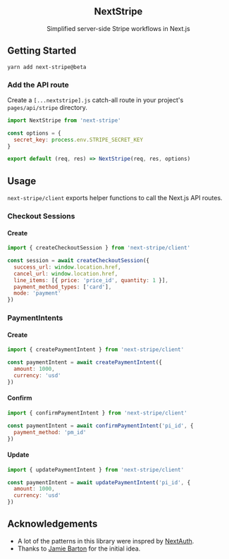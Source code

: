 <h2 align="center">
  NextStripe
</h3>

<p align="center">
  Simplified server-side Stripe workflows in Next.js
</2>

## Getting Started

```
yarn add next-stripe@beta
```

### Add the API route

Create a `[...nextstripe].js` catch-all route in your project's `pages/api/stripe` directory.

```js
import NextStripe from 'next-stripe'

const options = {
  secret_key: process.env.STRIPE_SECRET_KEY
}

export default (req, res) => NextStripe(req, res, options)
```

## Usage

`next-stripe/client` exports helper functions to call the Next.js API routes.

### Checkout Sessions

#### Create

```js
import { createCheckoutSession } from 'next-stripe/client'

const session = await createCheckoutSession({
  success_url: window.location.href,
  cancel_url: window.location.href,
  line_items: [{ price: 'price_id', quantity: 1 }],
  payment_method_types: ['card'],
  mode: 'payment'
})
```

### PaymentIntents

#### Create

```js
import { createPaymentIntent } from 'next-stripe/client'

const paymentIntent = await createPaymentIntent({
  amount: 1000,
  currency: 'usd'
})
```

#### Confirm

```js
import { confirmPaymentIntent } from 'next-stripe/client'

const paymentIntent = await confirmPaymentIntent('pi_id', {
  payment_method: 'pm_id'
})
```

#### Update

```js
import { updatePaymentIntent } from 'next-stripe/client'

const paymentIntent = await updatePaymentIntent('pi_id', {
  amount: 1000,
  currency: 'usd'
})
```

## Acknowledgements

- A lot of the patterns in this library were inspred by [NextAuth](https://github.com/nextauthjs/next-auth).
- Thanks to [Jamie Barton](https://github.com/notrab/next-stripe) for the initial idea.
